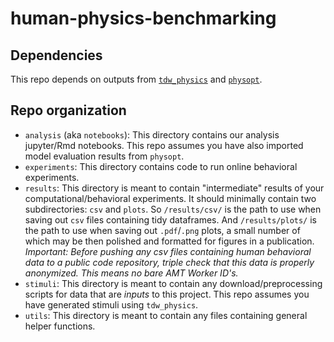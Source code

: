 # human-physics-benchmarking

## Dependencies

This repo depends on outputs from [`tdw_physics`](https://github.com/threedworld-mit/tdw) and [`physopt`](https://github.com/neuroailab/physopt-physics-benchmarking).


## Repo organization

- `analysis` (aka `notebooks`): This directory contains our analysis jupyter/Rmd notebooks. This repo assumes you have also imported model evaluation results from `physopt`. 
- `experiments`: This directory contains code to run online behavioral experiments. 
- `results`: This directory is meant to contain "intermediate" results of your computational/behavioral experiments. It should minimally contain two subdirectories: `csv` and `plots`. So `/results/csv/` is the path to use when saving out `csv` files containing tidy dataframes. And `/results/plots/` is the path to use when saving out `.pdf`/`.png` plots, a small number of which may be then polished and formatted for figures in a publication. *Important: Before pushing any csv files containing human behavioral data to a public code repository, triple check that this data is properly anonymized. This means no bare AMT Worker ID's.*
- `stimuli`: This directory is meant to contain any download/preprocessing scripts for data that are _inputs_ to this project. This repo assumes you have generated stimuli using `tdw_physics`. 
- `utils`: This directory is meant to contain any files containing general helper functions. 
